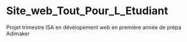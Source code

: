 # Site_web_Tout_Pour_L_Etudiant
Projet trimestre ISA en dévelopement web en première année de prépa Adimaker
